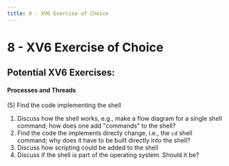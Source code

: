 ```yaml
---
title: 8 - XV6 Exercise of Choice
---
```


# 8 - XV6 Exercise of Choice

## Potential XV6 Exercises:

#### Processes and Threads

(5) Find the code implementing the shell

1. Discuss how the shell works, e.g., make a flow diagram for a single shell command; how does one add "commands" to the shell?
2. Find the code the implements directy change, i.e., the `cd` shell command; why does it have to be built directly into the shell?
3. Discuss how scripting could be added to the shell
4. Discuss if the shell is part of the operating system. Should it be?

